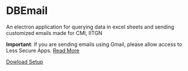 # DBEmail

An electron application for querying data in excel sheets and sending customized emails made for CMI, IITGN

**Important**: If you are sending emails using Gmail, please allow access to Less Secure Apps. [ Read More](https://nodemailer.com/usage/using-gmail/)

[Dowload Setup](https://www.dropbox.com/s/lye237ve6snf8mb/DatabaseMailer-1.0.0%20Setup.exe?dl=0)
